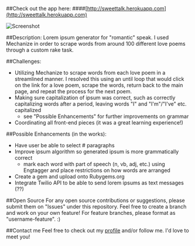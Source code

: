 ##Check out the app here:
####[http://sweettalk.herokuapp.com](http://sweettalk.herokuapp.com)

![Screenshot](http://i.minus.com/iSzxgYgV8zdI3.png)

##Description:
Lorem ipsum generator for "romantic" speak. I used Mechanize in order to scrape words from around 100 different love poems through a custom rake task. 

##Challenges:
* Utilizing Mechanize to scrape words from each love poem in a streamlined manner. I resolved this using an until loop that would click on the link for a love poem, scrape the words, return back to the main page, and repeat the process for the next poem. 
* Making sure capitalization of ipsum was correct, such as correctly capitalizing words after a period, leaving words "I" and "I'm"/"I've" etc. capitalized
    * see "Possible Enhancements" for further improvements on grammar
* Coordinating all front-end pieces (it was a great learning experience!)


##Possible Enhancements (in the works):
* Have user be able to select # paragraphs
* Improve ipsum algorithm so generated ipsum is more grammatically correct 
    * mark each word with part of speech (n, vb, adj, etc.) using Engtagger and place restrictions on how       words are arranged
* Create a gem and upload onto Rubygems.org
* Integrate Twilio API to be able to send lorem ipsums as text messages (??)



##Open Source
For any open source contributions or suggestions, please submit them on "Issues" under this repository. Feel free to create a branch and work on your own feature! For feature branches, please format as "username-feature". :)

##Contact me
Feel free to check out my [profile](https://github.com/krnwonseungee) and/or follow me. I'd love to meet you! 
